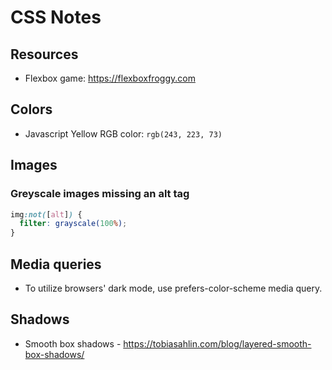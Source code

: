 # CSS Notes

## Resources

- Flexbox game: https://flexboxfroggy.com

## Colors

- Javascript Yellow RGB color: `rgb(243, 223, 73)`

## Images

### Greyscale images missing an alt tag

```css
img:not([alt]) {
  filter: grayscale(100%);
}
```

## Media queries
- To utilize browsers' dark mode, use prefers-color-scheme media query.

## Shadows

- Smooth box shadows - https://tobiasahlin.com/blog/layered-smooth-box-shadows/


